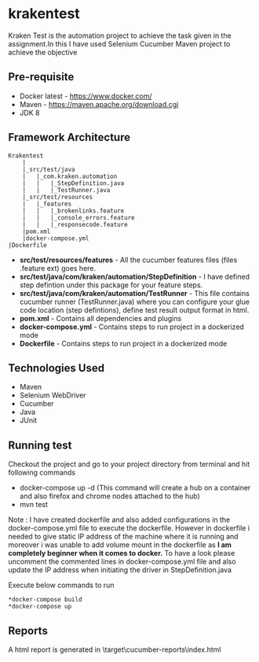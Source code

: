 # krakentest
Kraken Test is the automation project to achieve the task given in the assignment.In this I have used Selenium Cucumber Maven project to achieve the objective

Pre-requisite
--------------
* Docker latest - https://www.docker.com/
* Maven - https://maven.apache.org/download.cgi
* JDK 8

Framework Architecture
--------------
	Krakentest
		|
		|_src/test/java
		|	|_com.kraken.automation
		|	|	|_StepDefinition.java
		|	|	|_TestRunner.java
		|_src/test/resources
		|	|_features
		|	|	|_brokenlinks.feature
		|	|	|_console_errors.feature
   		|	|	|_responsecode.feature
    	|pom.xml
    	|docker-compose.yml
	|Dockerfile
    

* **src/test/resources/features** - All the cucumber features files (files .feature ext) goes here.
* **src/test/java/com/kraken/automation/StepDefinition** - I have defined step defintion under this package for your feature steps.
* **src/test/java/com/kraken/automation/TestRunner** - This file contains cucumber runner (TestRunner.java) where you can configure your glue code location (step defintions), define test result output format in html. 
* **pom.xml** - Contains all dependencies and plugins
* **docker-compose.yml** - Contains steps to run project in a dockerized mode
* **Dockerfile** - Contains steps to run project in a dockerized mode

Technologies Used
-----------------
* Maven
* Selenium WebDriver
* Cucumber
* Java
* JUnit

Running test
--------------
Checkout the project and go to your project directory from terminal and hit following commands
* docker-compose up -d (This command will create a hub on a container and also firefox and chrome nodes attached to the hub)
* mvn test

Note : I have created dockerfile and also added configurations in the docker-compose.yml file to execute the dockerfile. However in dockerfile i needed to give static IP address of the machine where it is running and moreover i was unable to add volume mount in the dockerfile as **I am completely beginner when it comes to docker.** To have a look please uncomment the commented lines in docker-compose.yml file and also update the IP address when initiating the driver in StepDefinition.java

Execute below commands to run

	*docker-compose build
	*docker-compose up 

Reports
--------------

A html report is generated in \target\cucumber-reports\index.html
